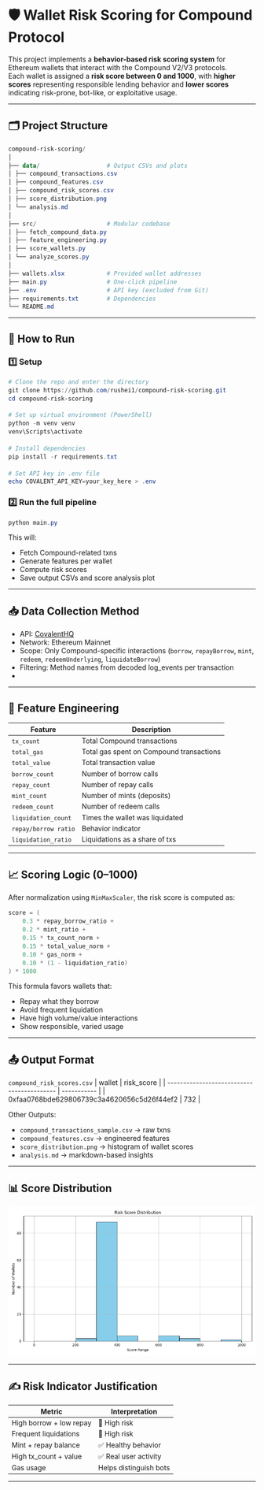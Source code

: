 # 🛡️ Wallet Risk Scoring for Compound Protocol

This project implements a **behavior-based risk scoring system** for Ethereum wallets that interact with the Compound V2/V3 protocols.  
Each wallet is assigned a **risk score between 0 and 1000**, with **higher scores** representing responsible lending behavior and **lower scores** indicating risk-prone, bot-like, or exploitative usage.

---

## 🗂️ Project Structure
```powershell
compound-risk-scoring/
│
├── data/                   # Output CSVs and plots
│ ├── compound_transactions.csv
│ ├── compound_features.csv
│ ├── compound_risk_scores.csv
│ ├── score_distribution.png
│ └── analysis.md
│
├── src/                    # Modular codebase
│ ├── fetch_compound_data.py
│ ├── feature_engineering.py
│ ├── score_wallets.py
│ └── analyze_scores.py
│
├── wallets.xlsx            # Provided wallet addresses
├── main.py                 # One-click pipeline
├── .env                    # API key (excluded from Git)
├── requirements.txt        # Dependencies
└── README.md
```
---
## 🚀 How to Run

### 1️⃣ Setup
```powershell
# Clone the repo and enter the directory
git clone https://github.com/rushei1/compound-risk-scoring.git
cd compound-risk-scoring

# Set up virtual environment (PowerShell)
python -m venv venv
venv\Scripts\activate

# Install dependencies
pip install -r requirements.txt

# Set API key in .env file
echo COVALENT_API_KEY=your_key_here > .env
```
### 2️⃣ Run the full pipeline
```powershell
python main.py
```
This will:
- Fetch Compound-related txns
- Generate features per wallet
- Compute risk scores
- Save output CSVs and score analysis plot
---
## 📥 Data Collection Method
- API: [CovalentHQ](https://www.covalenthq.com/docs/api/)
- Network: Ethereum Mainnet
- Scope: Only Compound-specific interactions (`borrow`, `repayBorrow`, `mint`, `redeem`, `redeemUnderlying`, `liquidateBorrow`)
- Filtering: Method names from decoded log_events per transaction
- 
---
## 🧠 Feature Engineering
| Feature              | Description                              |
| -------------------- | ---------------------------------------- |
| `tx_count`           | Total Compound transactions              |
| `total_gas`          | Total gas spent on Compound transactions |
| `total_value`        | Total transaction value                  |
| `borrow_count`       | Number of borrow calls                   |
| `repay_count`        | Number of repay calls                    |
| `mint_count`         | Number of mints (deposits)               |
| `redeem_count`       | Number of redeem calls                   |
| `liquidation_count`  | Times the wallet was liquidated          |
| `repay/borrow ratio` | Behavior indicator                       |
| `liquidation_ratio`  | Liquidations as a share of txs           |
---

## 📈 Scoring Logic (0–1000)
After normalization using `MinMaxScaler`, the risk score is computed as:

```powershell
score = (
    0.3 * repay_borrow_ratio +
    0.2 * mint_ratio +
    0.15 * tx_count_norm +
    0.15 * total_value_norm +
    0.10 * gas_norm +
    0.10 * (1 - liquidation_ratio)
) * 1000
```
This formula favors wallets that:
- Repay what they borrow
- Avoid frequent liquidation
- Have high volume/value interactions
- Show responsible, varied usage
---
## 📤 Output Format
`compound_risk_scores.csv`
| wallet                                     | risk\_score |
| ------------------------------------------ | ----------- |
| 0xfaa0768bde629806739c3a4620656c5d26f44ef2 | 732         |

Other Outputs:
- `compound_transactions_sample.csv` → raw txns
- `compound_features.csv` → engineered features
- `score_distribution.png` → histogram of wallet scores
- `analysis.md` → markdown-based insights
---

## 📊 Score Distribution

![Score Distribution](data/score_distribution.png)

---
## ✍️ Risk Indicator Justification
| Metric                  | Interpretation         |
| ----------------------- | ---------------------- |
| High borrow + low repay | 🚩 High risk           |
| Frequent liquidations   | 🚩 High risk           |
| Mint + repay balance    | ✅ Healthy behavior     |
| High tx\_count + value  | ✅ Real user activity   |
| Gas usage               | Helps distinguish bots |
---

